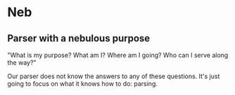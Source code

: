 # Neb
## Parser with a nebulous purpose

"What is my purpose? What am I? Where am I going? Who can I serve along the way?"

Our parser does not know the answers to any of these questions. It's just going to focus on what it knows how to do: parsing.